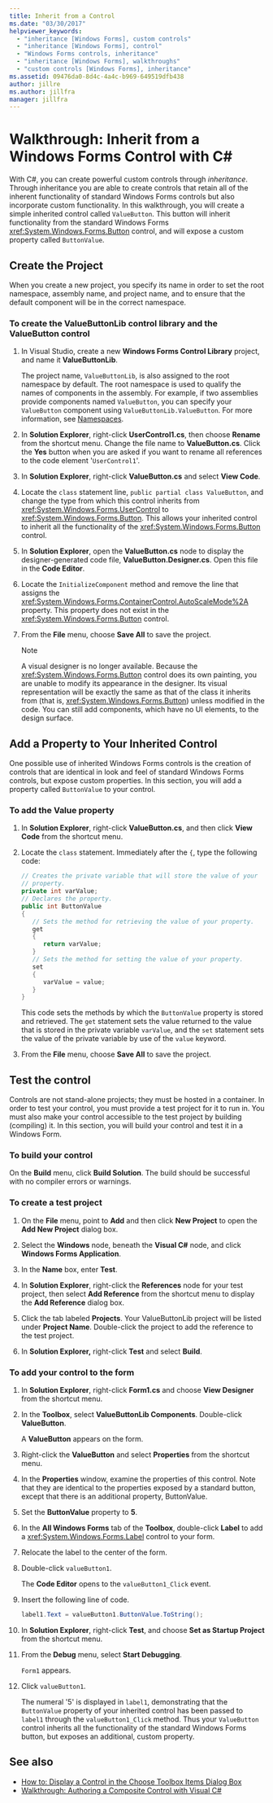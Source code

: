 ```yaml
---
title: Inherit from a Control
ms.date: "03/30/2017"
helpviewer_keywords:
  - "inheritance [Windows Forms], custom controls"
  - "inheritance [Windows Forms], control"
  - "Windows Forms controls, inheritance"
  - "inheritance [Windows Forms], walkthroughs"
  - "custom controls [Windows Forms], inheritance"
ms.assetid: 09476da0-8d4c-4a4c-b969-649519dfb438
author: jillre
ms.author: jillfra
manager: jillfra
---
```

# Walkthrough: Inherit from a Windows Forms Control with C\#

With C#, you can create powerful custom controls through *inheritance*. Through inheritance you are able to create controls that retain all of the inherent functionality of standard Windows Forms controls but also incorporate custom functionality. In this walkthrough, you will create a simple inherited control called `ValueButton`. This button will inherit functionality from the standard Windows Forms <xref:System.Windows.Forms.Button> control, and will expose a custom property called `ButtonValue`.

## Create the Project

When you create a new project, you specify its name in order to set the root namespace, assembly name, and project name, and to ensure that the default component will be in the correct namespace.

### To create the ValueButtonLib control library and the ValueButton control

1. In Visual Studio, create a new **Windows Forms Control Library** project, and name it **ValueButtonLib**.

     The project name, `ValueButtonLib`, is also assigned to the root namespace by default. The root namespace is used to qualify the names of components in the assembly. For example, if two assemblies provide components named `ValueButton`, you can specify your `ValueButton` component using `ValueButtonLib.ValueButton`. For more information, see [Namespaces](/dotnet/csharp/programming-guide/namespaces/index).

2. In **Solution Explorer**, right-click **UserControl1.cs**, then choose **Rename** from the shortcut menu. Change the file name to **ValueButton.cs**. Click the **Yes** button when you are asked if you want to rename all references to the code element '`UserControl1`'.

3. In **Solution Explorer**, right-click **ValueButton.cs** and select **View Code**.

4. Locate the `class` statement line, `public partial class ValueButton`, and change the type from which this control inherits from <xref:System.Windows.Forms.UserControl> to <xref:System.Windows.Forms.Button>. This allows your inherited control to inherit all the functionality of the <xref:System.Windows.Forms.Button> control.

5. In **Solution Explorer**, open the **ValueButton.cs** node to display the designer-generated code file, **ValueButton.Designer.cs**. Open this file in the **Code Editor**.

6. Locate the `InitializeComponent` method and remove the line that assigns the <xref:System.Windows.Forms.ContainerControl.AutoScaleMode%2A> property. This property does not exist in the <xref:System.Windows.Forms.Button> control.

7. From the **File** menu, choose **Save All** to save the project.

    > [!NOTE]
    > A visual designer is no longer available. Because the <xref:System.Windows.Forms.Button> control does its own painting, you are unable to modify its appearance in the designer. Its visual representation will be exactly the same as that of the class it inherits from (that is, <xref:System.Windows.Forms.Button>) unless modified in the code. You can still add components, which have no UI elements, to the design surface.

## Add a Property to Your Inherited Control

One possible use of inherited Windows Forms controls is the creation of controls that are identical in look and feel of standard Windows Forms controls, but expose custom properties. In this section, you will add a property called `ButtonValue` to your control.

### To add the Value property

1. In **Solution Explorer**, right-click **ValueButton.cs**, and then click **View Code** from the shortcut menu.

2. Locate the `class` statement. Immediately after the `{`, type the following code:

    ```csharp
    // Creates the private variable that will store the value of your
    // property.
    private int varValue;
    // Declares the property.
    public int ButtonValue
    {
       // Sets the method for retrieving the value of your property.
       get
       {
          return varValue;
       }
       // Sets the method for setting the value of your property.
       set
       {
          varValue = value;
       }
    }
    ```

     This code sets the methods by which the `ButtonValue` property is stored and retrieved. The `get` statement sets the value returned to the value that is stored in the private variable `varValue`, and the `set` statement sets the value of the private variable by use of the `value` keyword.

3. From the **File** menu, choose **Save All** to save the project.

## Test the control

Controls are not stand-alone projects; they must be hosted in a container. In order to test your control, you must provide a test project for it to run in. You must also make your control accessible to the test project by building (compiling) it. In this section, you will build your control and test it in a Windows Form.

### To build your control

On the **Build** menu, click **Build Solution**. The build should be successful with no compiler errors or warnings.

### To create a test project

1. On the **File** menu, point to **Add** and then click **New Project** to open the **Add New Project** dialog box.

2. Select the **Windows** node, beneath the **Visual C#** node, and click **Windows Forms Application**.

3. In the **Name** box, enter **Test**.

4. In **Solution Explorer**, right-click the **References** node for your test project, then select **Add Reference** from the shortcut menu to display the **Add Reference** dialog box.

5. Click the tab labeled **Projects**. Your ValueButtonLib project will be listed under **Project Name**. Double-click the project to add the reference to the test project.

6. In **Solution Explorer,** right-click **Test** and select **Build**.

### To add your control to the form

1. In **Solution Explorer**, right-click **Form1.cs** and choose **View Designer** from the shortcut menu.

2. In the **Toolbox**, select **ValueButtonLib Components**. Double-click **ValueButton**.

     A **ValueButton** appears on the form.

3. Right-click the **ValueButton** and select **Properties** from the shortcut menu.

4. In the **Properties** window, examine the properties of this control. Note that they are identical to the properties exposed by a standard button, except that there is an additional property, ButtonValue.

5. Set the **ButtonValue** property to **5**.

6. In the **All Windows Forms** tab of the **Toolbox**, double-click **Label** to add a <xref:System.Windows.Forms.Label> control to your form.

7. Relocate the label to the center of the form.

8. Double-click `valueButton1`.

     The **Code Editor** opens to the `valueButton1_Click` event.

9. Insert the following line of code.

    ```csharp
    label1.Text = valueButton1.ButtonValue.ToString();
    ```

10. In **Solution Explorer**, right-click **Test**, and choose **Set as Startup Project** from the shortcut menu.

11. From the **Debug** menu, select **Start Debugging**.

     `Form1` appears.

12. Click `valueButton1`.

     The numeral '5' is displayed in `label1`, demonstrating that the `ButtonValue` property of your inherited control has been passed to `label1` through the `valueButton1_Click` method. Thus your `ValueButton` control inherits all the functionality of the standard Windows Forms button, but exposes an additional, custom property.

## See also

- [How to: Display a Control in the Choose Toolbox Items Dialog Box](how-to-display-a-control-in-the-choose-toolbox-items-dialog-box.md)
- [Walkthrough: Authoring a Composite Control with Visual C#](walkthrough-authoring-a-composite-control-with-visual-csharp.md)
